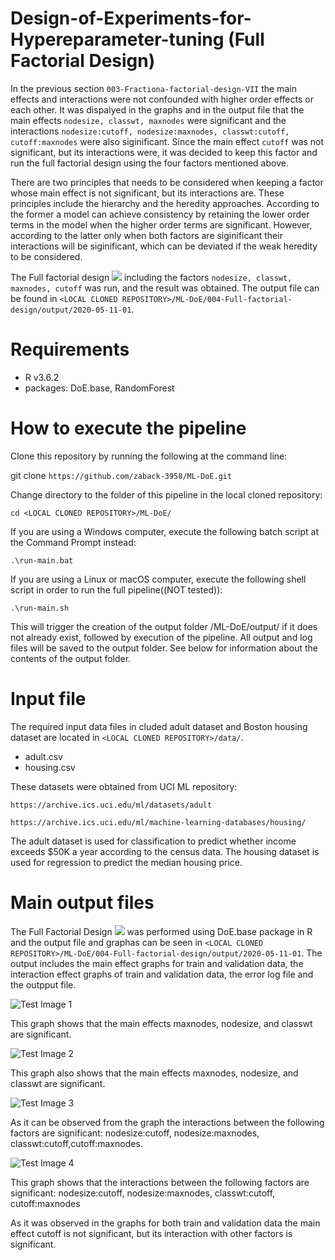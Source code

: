 # Design-of-Experiments-for-Hypereparameter-tuning (Full Factorial Design)
In the previous section ``003-Fractiona-factorial-design-VII`` the main effects and interactions were not confounded with higher order effects or each other. It was dispalyed in the graphs and in the output file that the main effects ``nodesize, classwt, maxnodes`` were significant and the interactions ``nodesize:cutoff, nodesize:maxnodes, classwt:cutoff, cutoff:maxnodes`` were also siginificant. Since the main effect ``cutoff`` was not significant, but its interactions were, it was decided to keep this factor and run the full factorial design using the four factors mentioned above. 

There are two principles that needs to be considered when keeping a factor whose main effect is not significant, but its interactions are. These principles include the hierarchy and the heredity approaches. According to the former a model can achieve consistency by retaining the lower order terms in the model when the higher order terms are significant. However, according to the latter only when both factors are siginificant their interactions will be siginificant, which can be deviated if the weak heredity to be considered. 

The Full factorial design <img src="http://latex.codecogs.com/gif.latex?2^{4}" border="0"/> including the factors ``nodesize, classwt, maxnodes, cutoff`` was run, and the result was obtained. The output file can be found in ``<LOCAL CLONED REPOSITORY>/ML-DoE/004-Full-factorial-design/output/2020-05-11-01``.

# Requirements
* R v3.6.2
* packages: DoE.base, RandomForest
# How to execute the pipeline
Clone this repository by running the following at the command line:

git clone ``https://github.com/zaback-3958/ML-DoE.git`` 

Change directory to the folder of this pipeline in the local cloned repository:

``cd <LOCAL CLONED REPOSITORY>/ML-DoE/``

If you are using a Windows computer, execute the following batch script at the Command Prompt instead:

``.\run-main.bat``

If you are using a Linux or macOS computer, execute the following shell script in order to run the full pipeline((NOT tested)):

``.\run-main.sh``

This will trigger the creation of the output folder <LOCAL CLONED REPOSITORY>/ML-DoE/output/ if it does not already exist, followed by execution of the pipeline. All output and log files will be saved to the output folder. See below for information about the contents of the output folder.
  
# Input file

The required input data files in cluded adult dataset and Boston housing dataset are located in ``<LOCAL CLONED REPOSITORY>/data/``.

* adult.csv
* housing.csv

These datasets were obtained from UCI ML repository:

``https://archive.ics.uci.edu/ml/datasets/adult``

``https://archive.ics.uci.edu/ml/machine-learning-databases/housing/``

The adult dataset is used for classification to predict whether income exceeds $50K a year according to the census data. The housing dataset is used for regression to predict the median housing price. 


# Main output files
The Full Factorial Design <img src="http://latex.codecogs.com/gif.latex?&space;2^{4}" border="0"/> was performed using DoE.base package in R and the output file and graphas can be seen in ``<LOCAL CLONED REPOSITORY>/ML-DoE/004-Full-factorial-design/output/2020-05-11-01``. The output includes the main effect graphs for train and validation data, the interaction effect graphs of train and validation data, the error log file and the outpput file. 

![Test Image 1](https://github.com/zaback-3958/ML-DoE/blob/master/004-Full-factorial-design/output/2020-05-20-01/plot-main-effects-full-factorial-train-.png)

This graph shows that the main effects maxnodes, nodesize, and classwt are significant. 


![Test Image 2](https://github.com/zaback-3958/ML-DoE/blob/master/004-Full-factorial-design/output/2020-05-20-01/plot-main-effects-full-factorial-valid-.png)

This graph also shows that the main effects maxnodes, nodesize, and classwt are significant.


![Test Image 3](https://github.com/zaback-3958/ML-DoE/blob/master/004-Full-factorial-design/output/2020-05-20-01/plot-interactions-full-factorial-train-.png)

As it can be observed from the graph the interactions between the following factors are significant: nodesize:cutoff, nodesize:maxnodes, classwt:cutoff,cutoff:maxnodes.

![Test Image 4](https://github.com/zaback-3958/ML-DoE/blob/master/004-Full-factorial-design/output/2020-05-20-01/plot-interactions-full-factorial-valid-.png)

This graph shows that the interactions between the following factors are significant:
nodesize:cutoff, nodesize:maxnodes, classwt:cutoff, cutoff:maxnodes 

As it was observed in the graphs for both train and validation data the main effect cutoff is not significant, but its interaction with other factors is significant. 
